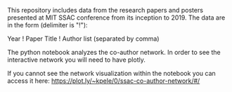 This repository includes data from the research papers and posters presented at MIT SSAC conference from its inception to 
2019. The data are in the form (delimiter is "!"): 

Year ! Paper Title ! Author list (separated by comma)

The python notebook analyzes the co-author network. In order to see the interactive network you will need to have plotly. 

If you cannot see the network visualization within the notebook you can access it here: https://plot.ly/~kpele/0/ssac-co-author-network/#/
